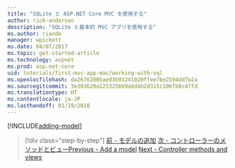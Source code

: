 ```yaml
---
title: "SQLite と ASP.NET Core MVC を使用する"
author: rick-anderson
description: "SQLite と基本的 MVC アプリを使用する"
ms.author: riande
manager: wpickett
ms.date: 04/07/2017
ms.topic: get-started-article
ms.technology: aspnet
ms.prod: asp.net-core
uid: tutorials/first-mvc-app-mac/working-with-sql
ms.openlocfilehash: da26762005aed3b91241020ffee7be2594dd7a2a
ms.sourcegitcommit: 3e303620a125325bb9abd4b2d315c106fb8c47fd
ms.translationtype: HT
ms.contentlocale: ja-JP
ms.lasthandoff: 01/19/2018
---
```

[!INCLUDE[adding-model](../../includes/mvc-intro/sql.md)]

>[!div class="step-by-step"]
<span data-ttu-id="28e58-103">[前 - モデルの追加](adding-model.md)
[次 - コントローラーのメソッドとビュー](controller-methods-views.md)</span><span class="sxs-lookup"><span data-stu-id="28e58-103">[Previous - Add a model](adding-model.md)
[Next - Controller methods and views](controller-methods-views.md)</span></span>
